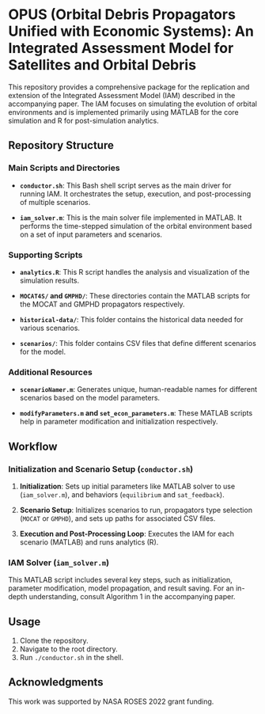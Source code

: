 # OPUS (Orbital Debris Propagators Unified with Economic Systems): An Integrated Assessment Model for Satellites and Orbital Debris

This repository provides a comprehensive package for the replication and extension of the Integrated Assessment Model (IAM) described in the accompanying paper. The IAM focuses on simulating the evolution of orbital environments and is implemented primarily using MATLAB for the core simulation and R for post-simulation analytics.

## Repository Structure

### Main Scripts and Directories

- **`conductor.sh`**: This Bash shell script serves as the main driver for running IAM. It orchestrates the setup, execution, and post-processing of multiple scenarios.

- **`iam_solver.m`**: This is the main solver file implemented in MATLAB. It performs the time-stepped simulation of the orbital environment based on a set of input parameters and scenarios.

### Supporting Scripts

- **`analytics.R`**: This R script handles the analysis and visualization of the simulation results.

- **`MOCAT4S/` and `GMPHD/`**: These directories contain the MATLAB scripts for the MOCAT and GMPHD propagators respectively.

- **`historical-data/`**: This folder contains the historical data needed for various scenarios.

- **`scenarios/`**: This folder contains CSV files that define different scenarios for the model.

### Additional Resources

- **`scenarioNamer.m`**: Generates unique, human-readable names for different scenarios based on the model parameters.

- **`modifyParameters.m` and `set_econ_parameters.m`**: These MATLAB scripts help in parameter modification and initialization respectively.

## Workflow

### Initialization and Scenario Setup (`conductor.sh`)

1. **Initialization**: Sets up initial parameters like MATLAB solver to use (`iam_solver.m`), and behaviors (`equilibrium` and `sat_feedback`).

2. **Scenario Setup**: Initializes scenarios to run, propagators type selection (`MOCAT` or `GMPHD`), and sets up paths for associated CSV files.

3. **Execution and Post-Processing Loop**: Executes the IAM for each scenario (MATLAB) and runs analytics (R).

### IAM Solver (`iam_solver.m`)

This MATLAB script includes several key steps, such as initialization, parameter modification, model propagation, and result saving. For an in-depth understanding, consult Algorithm 1 in the accompanying paper.

## Usage

1. Clone the repository.
2. Navigate to the root directory.
3. Run `./conductor.sh` in the shell.

## Acknowledgments

This work was supported by NASA ROSES 2022 grant funding.
